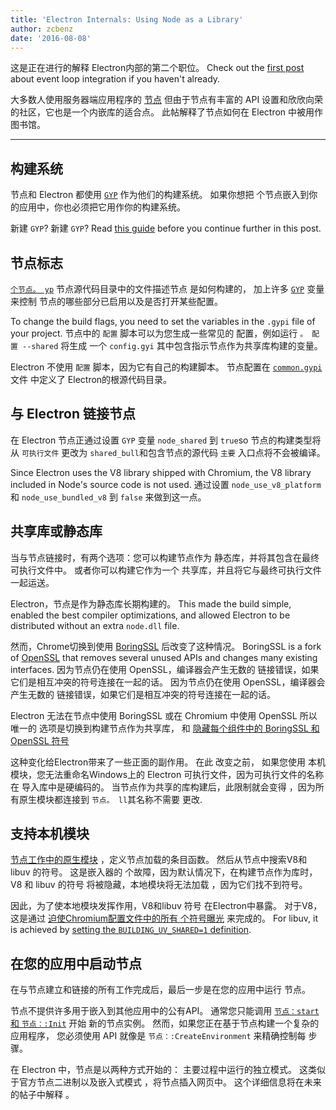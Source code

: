 ```yaml
---
title: 'Electron Internals: Using Node as a Library'
author: zcbenz
date: '2016-08-08'
---
```


这是正在进行的解释 Electron内部的第二个职位。 Check out the [first post](https://electronjs.org/blog/2016/07/28/electron-internals-node-integration) about event loop integration if you haven't already.

大多数人使用服务器端应用程序的 [节点](https://nodejs.org) 但由于节点有丰富的 API 设置和欣欣向荣的社区，它也是一个内嵌库的适合点。 此帖解释了节点如何在 Electron 中被用作图书馆。

---

## 构建系统

节点和 Electron 都使用 [`GYP`](https://gyp.gsrc.io) 作为他们的构建系统。 如果你想把 个节点嵌入到你的应用中，你也必须把它用作你的构建系统。

新建 `GYP`? 新建 `GYP`? Read [this guide](https://gyp.gsrc.io/docs/UserDocumentation.md) before you continue further in this post.

## 节点标志

[`个节点。 yp`](https://github.com/nodejs/node/blob/v6.3.1/node.gyp) 节点源代码目录中的文件描述节点 是如何构建的， 加上许多 [`GYP`](https://gyp.gsrc.io) 变量来控制 节点的哪些部分已启用以及是否打开某些配置。

To change the build flags, you need to set the variables in the `.gypi` file of your project. 节点中的 `配置` 脚本可以为您生成一些常见的 配置，例如运行 `。 配置 --shared` 将生成 一个 `config.gyi` 其中包含指示节点作为共享库构建的变量。

Electron 不使用 `配置` 脚本，因为它有自己的构建脚本。 节点配置在 [`common.gypi`](https://github.com/electron/electron/blob/master/common.gypi) 文件 中定义了 Electron的根源代码目录。

## 与 Electron 链接节点

在 Electron 节点正通过设置 `GYP` 变量 `node_shared` 到 `true`so 节点的构建类型将从 `可执行文件` 更改为 `shared_bull`和包含节点的源代码 `主要` 入口点将不会被编译。

Since Electron uses the V8 library shipped with Chromium, the V8 library included in Node's source code is not used. 通过设置 `node_use_v8_platform` 和 `node_use_bundled_v8` 到 `false` 来做到这一点。

## 共享库或静态库

当与节点链接时，有两个选项：您可以构建节点作为 静态库，并将其包含在最终可执行文件中。 或者你可以构建它作为一个 共享库，并且将它与最终可执行文件一起运送。

Electron，节点是作为静态库长期构建的。 This made the build simple, enabled the best compiler optimizations, and allowed Electron to be distributed without an extra `node.dll` file.

然而，Chrome切换到使用 [BoringSSL](https://boringssl.googlesource.com/boringssl) 后改变了这种情况。 BoringSSL is a fork of [OpenSSL](https://www.openssl.org) that removes several unused APIs and changes many existing interfaces. 因为节点仍在使用 OpenSSL，编译器会产生无数的 链接错误，如果它们是相互冲突的符号连接在一起的话。 因为节点仍在使用 OpenSSL，编译器会产生无数的 链接错误，如果它们是相互冲突的符号连接在一起的话。

Electron 无法在节点中使用 BoringSSL 或在 Chromium 中使用 OpenSSL 所以唯一的 选项是切换到构建节点作为共享库， 和 [隐藏每个组件中的 BoringSSL 和 OpenSSL 符号](https://github.com/electron/electron/blob/v1.3.2/common.gypi#L209-L218)

这种变化给Electron带来了一些正面的副作用。 在此 改变之前， 如果您使用 本机模块，您无法重命名Windows上的 Electron 可执行文件，因为可执行文件的名称在 导入库中是硬编码的。 当节点作为共享的库构建后，此限制就会变得 ，因为所有原生模块都连接到 `节点。 ll`其名称不需要 更改.

## 支持本机模块

[节点工作中的原生模块](https://nodejs.org/api/addons.html) ，定义节点加载的条目函数。 然后从节点中搜索V8和libuv 的符号。 这是嵌入器的 个故障，因为默认情况下，在构建节点作为库时，V8 和 libuv 的符号 将被隐藏，本地模块将无法加载 ，因为它们找不到符号。

因此，为了使本地模块发挥作用，V8和libuv 符号 在Electron中暴露。 对于V8，这是通过 [迫使Chromium配置文件中的所有 个符号曝光](https://github.com/electron/libchromiumcontent/blob/v51.0.2704.61/chromiumcontent/chromiumcontent.gypi#L104-L122) 来完成的。 For libuv, it is achieved by [setting the `BUILDING_UV_SHARED=1` definition](https://github.com/electron/electron/blob/v1.3.2/common.gypi#L219-L228).

## 在您的应用中启动节点

在与节点建立和链接的所有工作完成后，最后一步是在您的应用中运行 节点。

节点不提供许多用于嵌入到其他应用中的公有API。 通常您只能调用 [`节点：start` 和 `节点：:Init`](https://github.com/nodejs/node/blob/v6.3.1/src/node.h#L187-L191) 开始 新的节点实例。 然而，如果您正在基于节点构建一个复杂的应用程序， 您必须使用 API 就像是 `节点：:CreateEnvironment` 来精确控制每 步骤。

在 Electron 中，节点是以两种方式开始的： 主要过程中运行的独立模式。 这类似于官方节点二进制以及嵌入式模式 ，将节点插入网页中。 这个详细信息将在未来的帖子中解释 。

